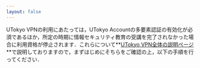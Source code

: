 ```yaml
---
layout: false
---
```


UTokyo VPNの利用にあたっては，UTokyo Accountの多要素認証の有効化が必須であるほか，所定の時期に情報セキュリティ教育の受講を完了されなかった場合に利用資格が停止されます．これらについて**[UTokyo VPN全体の説明ページ](./)**で説明しておりますので，まずはじめにそちらをご確認の上，以下の手順を行ってください．
